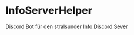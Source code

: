 # InfoServerHelper
Discord Bot für den stralsunder [Info Discord Sever](https://discord.gg/NhSSRT8ufg )
